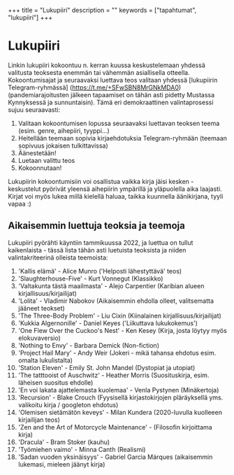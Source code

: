 +++
title = "Lukupiiri"
description = ""
keywords = ["tapahtumat", "lukupiiri"]
+++

# Lukupiiri

Linkin lukupiiri kokoontuu n. kerran kuussa keskustelemaan yhdessä valitusta teoksesta enemmän tai vähemmän asiallisella otteella. Kokoontumisajat ja
seuraavaksi luettava teos valitaan yhdessä [lukupiirin Telegram-ryhmässä] (https://t.me/+SFwSBN8MrGNkMDA0) (pandemiarajoitusten jälkeen tapaamiset on tähän asti pidetty Mustassa Kynnyksessä ja sunnuntaisin). Tämä eri demokraattinen valintaprosessi sujuu seuraavasti:

1. Valitaan kokoontumisen lopussa seuraavaksi luettavan teoksen teema (esim. genre, aihepiiri, tyyppi...)
2. Heitellään teemaan sopivia kirjaehdotuksia Telegram-ryhmään (teemaan sopivuus jokaisen tulkittavissa)
3. Äänestetään!
4. Luetaan valittu teos
5. Kokoonnutaan!

Lukupiirin kokoontumisiin voi osallistua vaikka kirja jäisi kesken - keskustelut pyörivät yleensä aihepiirin ympärillä ja yläpuolella aika laajasti. Kirjat voi myös lukea millä kielellä haluaa, taikka
kuunnella äänikirjana, tyyli vapaa :)

## Aikaisemmin luettuja teoksia ja teemoja

Lukupiiri pyörähti käyntiin tammikuussa 2022, ja luettua on tullut kaikenlaista - tässä lista tähän asti luetuista teoksista ja niiden valintakriteerinä olleista teemoista:

1. 'Kallis elämä' - Alice Munro ('Helposti lähestyttävä' teos)
2. 'Slaughterhouse-Five' - Kurt Vonnegut (Klassikko)
3. 'Valtakunta tästä maailmasta' - Alejo Carpentier (Karibian alueen kirjallisuus/kirjailijat)
4. 'Lolita' - Vladimir Nabokov (Aikaisemmin ehdolla olleet, valitsematta jääneet teokset)
5. 'The Three-Body Problem' - Liu Cixin (Kiinalainen kirjallisuus/kirjailijat)
6. 'Kukkia Algernonille' - Daniel Keyes ('Liikuttava lukukokemus')
7. 'One Flew Over the Cuckoo's Nest' - Ken Kesey (Kirja, josta löytyy myös elokuvaversio)
8. 'Nothing to Envy' - Barbara Demick (Non-fiction)
9. 'Project Hail Mary' - Andy Weir (Jokeri - mikä tahansa ehdotus esim. omalta lukulistalta)
10. 'Station Eleven' - Emily St. John Mandel (Dystopiat ja utopiat)
11. 'The tatttooist of Auschwitz' - Heather Morris (Suosituskirja, esim. läheisen suositus ehdolle)
12. 'En voi lakata ajattelemasta kuolemaa' - Venla Pystynen (Minäkertoja)
13. 'Recursion' - Blake Crouch (Fyysisellä kirjastokirjojen pläräyksellä yms. valikoitu kirja / googleton ehdotus)
14. 'Olemisen sietämätön keveys' - Milan Kundera (2020-luvulla kuolleeen kirjailijan teos)
15. 'Zen and the Art of Motorcycle Maintenance' - (Filosofin kirjoittama kirja)
16. 'Dracula' - Bram Stoker (kauhu)
17. 'Työmiehen vaimo' - Minna Canth (Realismi)
18. 'Sadan vuoden yksinäisyys' - Gabriel Garcìa Márques (aikaisemmin lukemasi, mieleen jäänyt kirja)